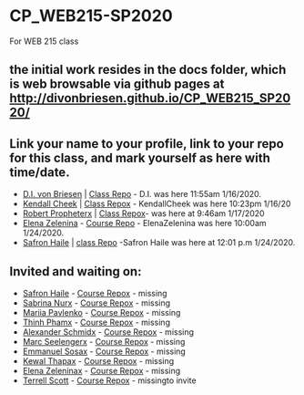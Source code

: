 # CP_WEB215-SP2020
For WEB 215 class
## the initial work resides in the docs folder, which is web browsable via github pages at http://divonbriesen.github.io/CP_WEB215_SP2020/

## Link your name to your profile, link to your repo for this class, and mark yourself as here with time/date. 

- [D.I. von Briesen](https://github.com/divonbriesen/) | [Class Repo](https://github.com/divonbriesen/CP_WEB215_SP2020/) - D.I. was here 11:55am 1/16/2020.
- [Kendall Cheek](https://github.com/KendallCheek/) | [Class Repox](https://github.com/KendallCheek/WEB250-Cheek/) - KendallCheek was here 10:23pm 1/16/20
- [Robert Propheterx](https://github.com/robert-m-proph/) | [Class Repox](https://github.com/robert-m-proph/WEB250-??/)- was here at 9:46am 1/17/2020
- [Elena Zelenina](https://github.com/ElenaZelenina/) - [Course Repo](https://github.com/ElenaZelenina/web215-Zelenina) - ElenaZelenina was here 10:00am 1/24/2020.
- [Safron Haile](https://github.com/SafronH/) | [class Repo](https://github.com/SafronH/Web215) -Safron Haile was here at 12:01 p.m 1/24/2020.

## Invited and waiting on:

- [Safron Haile](https://github.com/SafronH/) - [Course Repox](https://github.com/SafronH/Web215??) - missing
- [Sabrina Nurx](https://github.com/snur0000/) - [Course Repox](http://github.com/youruserid/youreponame) - missing
- [Mariia Pavlenko](https://github.com/MariiaPa/) - [Course Repox](http://github.com/youruserid/MariiaPa??) - missing
- [Thinh Phamx](https://github.com/thinhpham266/) - [Course Repox](http://github.com/youruserid/youreponame/) - missing
- [Alexander Schmidx](https://github.com/LtSchmiddy/) - [Course Repox](http://github.com/LTSchmiddy/youreponame/) - missing
- [Marc Seelengerx](https://github.com/mseelingerjr/)  - [Course Repox](http://github.com/youruserid/youreponame/) - missing
- [Emmanuel Sosax](https://github.com/sosaeman/)  - [Course Repox](http://github.com/youruserid/youreponame/) - missing
- [Kewal Thapax](https://github.com/Kewalthapa/)  - [Course Repox](http://github.com/youruserid/youreponame/) - missing
- [Elena Zeleninax](https://github.com/ElenaZelenina/) - [Course Repox](http://github.com/youruserid/youreponame/) - missing
- [Terrell Scott](https://github.com/Tdscott1978/)  - [Course Repox](http://github.com/Tdscott1978/youreponame/) - missingto invite
